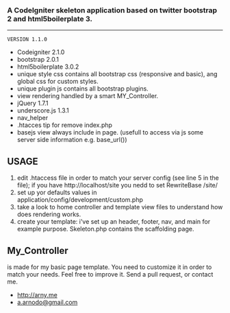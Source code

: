 ### A CodeIgniter skeleton application based on twitter bootstrap 2 and html5boilerplate 3.
---------------------------------------------------
	VERSION 1.1.0

* Codeigniter 2.1.0
* bootstrap 2.0.1
* html5boilerplate 3.0.2
* unique style css contains all bootstrap css (responsive and basic), ang global css for custom styles.
* unique plugin js contains all bootstrap plugins.
* view rendering handled by a smart MY_Controller.
* jQuery 1.7.1
* underscore.js 1.3.1
* nav_helper
* .htacces tip for remove index.php
* basejs view always include in page. (usefull to access via js some server side information e.g. base_url())

USAGE
-------------------
1. edit .htaccess file in order to match your server config (see line 5 in the file);
	if you have http://localhost/site you nedd to set RewriteBase /site/
2. set up yor defaults values in application/config/development/custom.php
3. take a look to home controller and template view files to understand how does rendering works.
4. create your template: i've set up an header, footer, nav, and main for example purpose. Skeleton.php contains the scaffolding page.

My_Controller
------------------- 
is made for my basic page template.
You need to customize it in order to match your needs.
Feel free to improve it.
Send a pull request, or contact me.

* http://arny.me
* a.arnodo@gmail.com